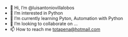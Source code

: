 - 👋 Hi, I’m @luisantoniovillalobos
- 👀 I’m interested in Python
- 🌱 I’m currently learning Pyton, Automation with Python
- 💞️ I’m looking to collaborate on ...
- 📫 How to reach me totapena@hotmail.com

<!---
luisantoniovillalobos/luisantoniovillalobos is a ✨ special ✨ repository because its `README.md` (this file) appears on your GitHub profile.
You can click the Preview link to take a look at your changes.
--->
